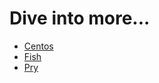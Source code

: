 # Dive into more...

- [Centos](dive-into/centos/)
- [Fish](dive-into/fish/)
- [Pry](dive-into/pry/)